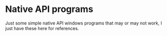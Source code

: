 # Native API programs 
Just some simple native API windows programs that may or may not work, I just have these here for references. 
